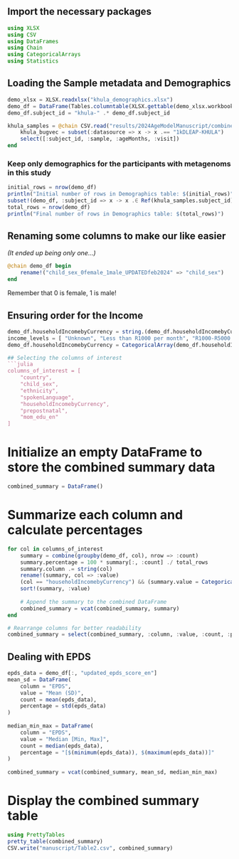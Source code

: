 ## Import the necessary packages
```julia
using XLSX
using CSV
using DataFrames
using Chain
using CategoricalArrays
using Statistics
```

## Loading the Sample metadata and Demographics
```julia
demo_xlsx = XLSX.readxlsx("khula_demographics.xlsx")
demo_df = DataFrame(Tables.columntable(XLSX.gettable(demo_xlsx.workbook.sheets[1]; infer_eltypes=true)))
demo_df.subject_id = "khula-" .* demo_df.subject_id

khula_samples = @chain CSV.read("results/2024AgeModelManuscript/combined_inputs.csv", DataFrame) begin
    khula_bugvec = subset(:datasource => x -> x .== "1kDLEAP-KHULA")
    select([:subject_id, :sample, :ageMonths, :visit])
end 
```

### Keep only demographics for the participants with metagenoms in this study
```julia
initial_rows = nrow(demo_df)
println("Initial number of rows in Demographics table: $(initial_rows)")
subset!(demo_df, :subject_id => x -> x .∈ Ref(khula_samples.subject_id))
total_rows = nrow(demo_df)
println("Final number of rows in Demographics table: $(total_rows)")
```

## Renaming some columns to make our like easier
_(It ended up being only one...)_
```julia
@chain demo_df begin
    rename!("child_sex_0female_1male_UPDATEDfeb2024" => "child_sex")
end
```
Remember that 0 is female, 1 is male!

## Ensuring order for the Income
```julia
demo_df.householdIncomebyCurrency = string.(demo_df.householdIncomebyCurrency)
income_levels = [ "Unknown", "Less than R1000 per month", "R1000-R5000 per month", "R5000-R10 000 per month", "More than R10 000 per month" ]
demo_df.householdIncomebyCurrency = CategoricalArray(demo_df.householdIncomebyCurrency, ordered=true, levels=income_levels)

## Selecting the columns of interest
```julia
columns_of_interest = [
    "country",
    "child_sex",
    "ethnicity",
    "spokenLanguage",
    "householdIncomebyCurrency",
    "prepostnatal",
    "mom_edu_en"
]
```

# Initialize an empty DataFrame to store the combined summary data
```julia
combined_summary = DataFrame()
```

# Summarize each column and calculate percentages
```julia
for col in columns_of_interest
    summary = combine(groupby(demo_df, col), nrow => :count)
    summary.percentage = 100 * summary[:, :count] ./ total_rows
    summary.column .= string(col)
    rename!(summary, col => :value)
    (col == "householdIncomebyCurrency") && (summary.value = CategoricalArray(summary.value, ordered=true, levels=income_levels))
    sort!(summary, :value)
    
    # Append the summary to the combined DataFrame
    combined_summary = vcat(combined_summary, summary)
end

# Rearrange columns for better readability
combined_summary = select(combined_summary, :column, :value, :count, :percentage)
```

## Dealing with EPDS
```julia
epds_data = demo_df[:, "updated_epds_score_en"]
mean_sd = DataFrame(
    column = "EPDS",
    value = "Mean (SD)",
    count = mean(epds_data),
    percentage = std(epds_data)
)
    
median_min_max = DataFrame(
    column = "EPDS",
    value = "Median [Min, Max]",
    count = median(epds_data),
    percentage = "[$(minimum(epds_data)), $(maximum(epds_data))]"
)
    
combined_summary = vcat(combined_summary, mean_sd, median_min_max)
```

# Display the combined summary table
```julia
using PrettyTables
pretty_table(combined_summary)
CSV.write("manuscript/Table2.csv", combined_summary)
```